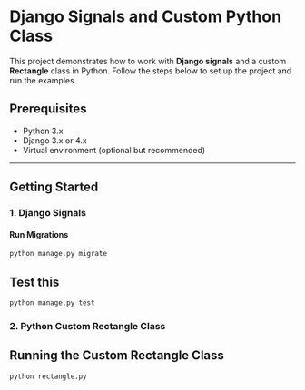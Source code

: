 # Django Signals and Custom Python Class

This project demonstrates how to work with **Django signals** and a custom **Rectangle** class in Python. Follow the steps below to set up the project and run the examples.

## Prerequisites

- Python 3.x
- Django 3.x or 4.x
- Virtual environment (optional but recommended)

---

## Getting Started

### 1. Django Signals

#### Run Migrations
```bash
python manage.py migrate
```

## Test this
```bash
python manage.py test
```

### 2. Python Custom Rectangle Class
## Running the Custom Rectangle Class
```bash
python rectangle.py
```
